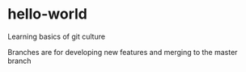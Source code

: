 # hello-world
Learning basics of git culture

Branches are for developing new features and merging to the master branch
